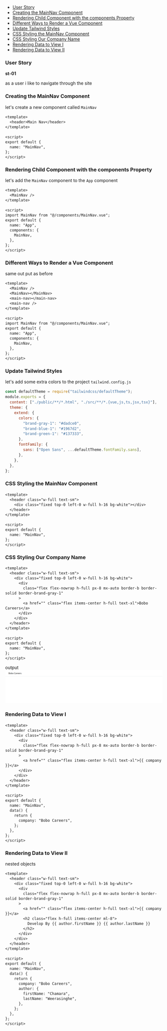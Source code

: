 - [User Story](#user-story)
- [Creating the MainNav Component](#creating-the-mainnav-component)
- [Rendering Child Component with the components Property](#rendering-child-component-with-the-components-property)
- [Different Ways to Render a Vue Component](#different-ways-to-render-a-vue-component)
- [Update Tailwind Styles](#update-tailwind-styles)
- [CSS Styling the MainNav Component](#css-styling-the-mainnav-component)
- [CSS Styling Our Company Name](#css-styling-our-company-name)
- [Rendering Data to View I](#rendering-data-to-view-i)
- [Rendering Data to View II](#rendering-data-to-view-ii)

### User Story

**st-01**

as a user i like to navigate through the site

### Creating the MainNav Component

let's create a new component called `MainNav`

```vue
<template>
  <header>Main Nav</header>
</template>

<script>
export default {
  name: "MainNav",
};
</script>
```

### Rendering Child Component with the components Property

let's add the `MainNav` component to the `App` component

```vue
<template>
  <MainNav />
</template>

<script>
import MainNav from "@/components/MainNav.vue";
export default {
  name: "App",
  components: {
    MainNav,
  },
};
</script>
```

### Different Ways to Render a Vue Component

same out put as before

```vue
<template>
  <MainNav />
  <MainNav></MainNav>
  <main-nav></main-nav>
  <main-nav />
</template>

<script>
import MainNav from "@/components/MainNav.vue";
export default {
  name: "App",
  components: {
    MainNav,
  },
};
</script>
```

### Update Tailwind Styles

let's add some extra colors to the project `tailwind.config.js`

```js
const defaultTheme = require("tailwindcss/defaultTheme");
module.exports = {
  content: ["./public/**/*.html", "./src/**/*.{vue,js,ts,jsx,tsx}"],
  theme: {
    extend: {
      colors: {
        "brand-gray-1": "#dadce0",
        "brand-blue-1": "#1967d2",
        "brand-green-1": "#137333",
      },
      fontFamily: {
        sans: ["Open Sans", ...defaultTheme.fontFamily.sans],
      },
    },
  },
};
```

### CSS Styling the MainNav Component

```vue
<template>
  <header class="w-full text-sm">
    <div class="fixed top-0 left-0 w-full h-16 bg-white"></div>
  </header>
</template>

<script>
export default {
  name: "MainNav",
};
</script>
```

### CSS Styling Our Company Name

```vue
<template>
  <header class="w-full text-sm">
    <div class="fixed top-0 left-0 w-full h-16 bg-white">
      <div
        class="flex flex-nowrap h-full px-8 mx-auto border-b border-solid border-brand-gray-1"
      >
        <a href="" class="flex items-center h-full text-xl">Bobo Careers</a>
      </div>
    </div>
  </header>
</template>

<script>
export default {
  name: "MainNav",
};
</script>
```

output
![](./assets/images/1.png)

### Rendering Data to View I

```vue
<template>
  <header class="w-full text-sm">
    <div class="fixed top-0 left-0 w-full h-16 bg-white">
      <div
        class="flex flex-nowrap h-full px-8 mx-auto border-b border-solid border-brand-gray-1"
      >
        <a href="" class="flex items-center h-full text-xl">{{ company }}</a>
      </div>
    </div>
  </header>
</template>

<script>
export default {
  name: "MainNav",
  data() {
    return {
      company: "Bobo Careers",
    };
  },
};
</script>
```

### Rendering Data to View II

nested objects

```vue
<template>
  <header class="w-full text-sm">
    <div class="fixed top-0 left-0 w-full h-16 bg-white">
      <div
        class="flex flex-nowrap h-full px-8 mx-auto border-b border-solid border-brand-gray-1"
      >
        <a href="" class="flex items-center h-full text-xl">{{ company }}</a>
        <h2 class="flex h-full items-center ml-8">
          Develop By {{ author.firstName }} {{ author.lastName }}
        </h2>
      </div>
    </div>
  </header>
</template>

<script>
export default {
  name: "MainNav",
  data() {
    return {
      company: "Bobo Careers",
      author: {
        firstName: "Chamara",
        lastName: "Weerasinghe",
      },
    };
  },
};
</script>
```
